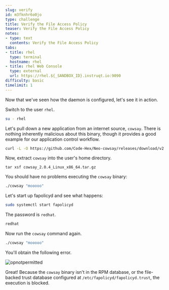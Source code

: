 ```yaml
---
slug: verify
id: m3fknhr6o0jo
type: challenge
title: Verify the File Access Policy
teaser: Verify the File Access Policy
notes:
- type: text
  contents: Verify the File Access Policy
tabs:
- title: rhel
  type: terminal
  hostname: rhel
- title: rhel Web Console
  type: external
  url: https://rhel.${_SANDBOX_ID}.instruqt.io:9090
difficulty: basic
timelimit: 1
---
```

Now that we've seen how the daemon is configured, let's see it in action.

Switch to the user `rhel`.

```bash
su - rhel
```

Let's pull down a new application from an internet source, `cowsay`. There is nothing inherently malicious about this binary, though it provides a good example for our application control workflow.

```bash
curl -L -O https://github.com/Code-Hex/Neo-cowsay/releases/download/v2.0.4/cowsay_2.0.4_Linux_x86_64.tar.gz
```
Now, extract `cowsay` into the user's home directory.
```
tar xsf cowsay_2.0.4_Linux_x86_64.tar.gz
```

You should have no problems executing the `cowsay` binary:

```bash
./cowsay "mooooo"
```

Let's start up fapolicyd and see what happens:

```bash
sudo systemctl start fapolicyd
```

The password is `redhat`.

```bash
redhat
```

Now run the `cowsay` command again.

```bash
./cowsay "mooooo"
```

You'll obtain the following error.

![opnotpermitted](../assets/opnotpermitted.png)

Great! Because the `cowsay` binary isn't in the RPM database, or the file-backed trust database configured at `/etc/fapolicyd/fapolicyd.trust`, the execution is blocked.
